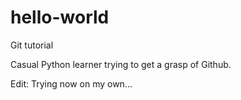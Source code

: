 # hello-world
Git tutorial

Casual Python learner trying to get a grasp of Github.

Edit:
Trying now on my own...
